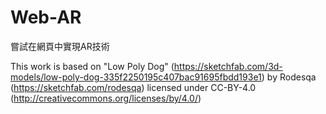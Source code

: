 # Web-AR
 嘗試在網頁中實現AR技術

 This work is based on "Low Poly Dog" (https://sketchfab.com/3d-models/low-poly-dog-335f2250195c407bac91695fbdd193e1) by Rodesqa (https://sketchfab.com/rodesqa) licensed under CC-BY-4.0 (http://creativecommons.org/licenses/by/4.0/)
